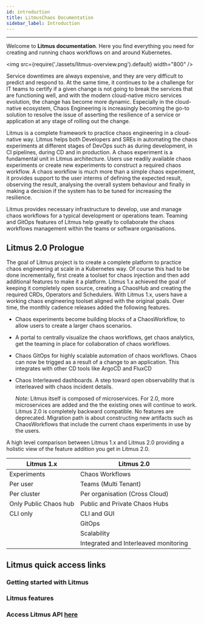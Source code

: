 ```yaml
---
id: introduction
title: LitmusChaos Documentation
sidebar_label: Introduction
---
```


---
Welcome to **Litmus documentation**. Here you find everything you need for creating and running chaos workflows on and around Kubernetes. 

<img src={require('./assets/litmus-overview.png').default} width="800" />

Service downtimes are always expensive, and they are very difficult to predict and respond to. At the same time, it continues to be a challenge for IT teams to certify if a given change is not going to break the services that are functioning well, and with the modern cloud-native micro services evolution, the change has become more dynamic. Especially in the cloud-native ecosystem, Chaos Engineering is increasingly becoming the go-to solution to resolve the issue of asserting the resilience of a service or application at any stage of rolling out the change. 

Litmus is a complete framework to practice chaos engineering in a cloud-native way. Litmus helps both Developers and SREs in automating the chaos experiments at different stages of DevOps such as during development, in CI pipelines, during CD and in production. A chaos experiment is a fundamental unit in Litmus architecture. Users use readily available chaos experiments or create new experiments to construct a required chaos workflow. A chaos workflow is much more than a simple chaos experiment, it provides support to the user interms of defining the expected result, observing the result, analysing the overall system behaviour and finally in making a decision if the system has to be tuned for increasing the resilience. 

Litmus provides necessary infrastructure to develop, use and manage chaos workflows for a typical development or operations team. Teaming and GitOps features of Litmus help greatly to collaborate the chaos workflows management within the teams or software organisations. 

## Litmus 2.0 Prologue
The goal of Litmus project is to create a complete platform to practice chaos engineering at scale in a Kubernetes way. Of course this had to be done incrementally, first create a toolset for chaos injection and then add additional features to make it a platform. Litmus 1.x achieved the goal of keeping it completely open source, creating a ChaosHub and creating the required CRDs, Operators and Schedulers. With Litmus 1.x, users have a working chaos engineering toolset aligned with the original goals. Over time, the monthly cadence releases added the following features.

- Chaos experiments become building blocks of a ChaosWorkflow, to allow users to create a larger chaos scenarios.

- A portal to centrally visualize the chaos workflows, get chaos analytics, get the teaming in place for collaboration of chaos workflows.

- Chaos GitOps for highly scalable automation of chaos workflows. Chaos can now be trigged as a result of a change to an application. This integrates with other CD tools like ArgoCD and FluxCD

- Chaos Interleaved dashboards. A step toward open observability that is interleaved with chaos incident details.

  *Note:* Litmus itself is composed of microservices. For 2.0, more microservices are added and the the existing ones will continue to work. Litmus 2.0 is completely backward compatible. No features are deprecated. Migration path is about constructing new artifacts such as ChaosWorkflows that include the current chaos experiments in use by the users.

A high level comparison between Litmus 1.x and Litmus 2.0 providing a holistic view of the feature addition you get  in Litmus 2.0.

| Litmus 1.x            | Litmus 2.0                            |
| --------------------- | ------------------------------------- |
| Experiments           | Chaos Workflows                       |
| Per user              | Teams (Multi Tenant)                  |
| Per cluster           | Per organisation (Cross Cloud)        |
| Only Public Chaos hub | Public and Private Chaos Hubs         |
| CLI only              | CLI and GUI                           |
|                       | GitOps                                |
|                       | Scalability                           |
|                       | Integrated and Interleaved monitoring |




## Litmus quick access links

### Getting started with Litmus

### Litmus features

### Access Litmus API [here](https://litmuschaos.github.io/litmus/api.html) 







